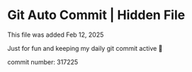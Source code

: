 # Git Auto Commit | Hidden File

This file was added Feb 12, 2025

Just for fun and keeping my daily git commit active 🤪

commit number: 317225
